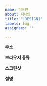 ```yaml
---
name: 디자인
about: 디자인
title: "[DESIGN]"
labels: bug
assignees: ''

---
```


**주소**

**브라우저 종류**

**스크린샷**

**설명**
